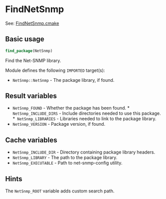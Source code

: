 # FindNetSnmp

See: [FindNetSnmp.cmake](https://github.com/petk/php-build-system/blob/master/cmake/cmake/modules/FindNetSnmp.cmake)

## Basic usage

```cmake
find_package(NetSnmp)
```

Find the Net-SNMP library.

Module defines the following `IMPORTED` target(s):

* `NetSnmp::NetSnmp` - The package library, if found.

## Result variables

* `NetSnmp_FOUND` - Whether the package has been found.
*` NetSnmp_INCLUDE_DIRS` - Include directories needed to use this package.
*` NetSnmp_LIBRARIES` - Libraries needed to link to the package library.
* `NetSnmp_VERSION` - Package version, if found.

## Cache variables

* `NetSnmp_INCLUDE_DIR` - Directory containing package library headers.
* `NetSnmp_LIBRARY` - The path to the package library.
* `NetSnmp_EXECUTABLE` - Path to net-snmp-config utility.

## Hints

The `NetSnmp_ROOT` variable adds custom search path.

